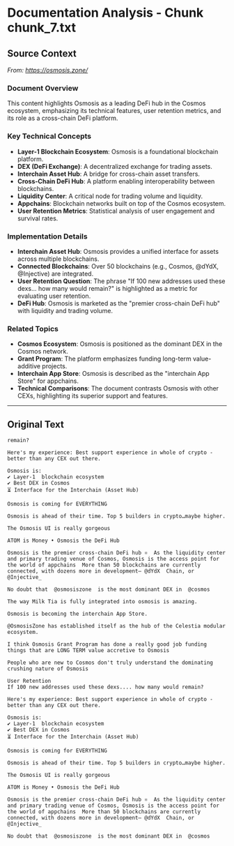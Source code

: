 # Documentation Analysis - Chunk chunk_7.txt

## Source Context
*From: https://osmosis.zone/*

### Document Overview  
This content highlights Osmosis as a leading DeFi hub in the Cosmos ecosystem, emphasizing its technical features, user retention metrics, and its role as a cross-chain DeFi platform.  

### Key Technical Concepts  
- **Layer-1 Blockchain Ecosystem**: Osmosis is a foundational blockchain platform.  
- **DEX (DeFi Exchange)**: A decentralized exchange for trading assets.  
- **Interchain Asset Hub**: A bridge for cross-chain asset transfers.  
- **Cross-Chain DeFi Hub**: A platform enabling interoperability between blockchains.  
- **Liquidity Center**: A critical node for trading volume and liquidity.  
- **Appchains**: Blockchain networks built on top of the Cosmos ecosystem.  
- **User Retention Metrics**: Statistical analysis of user engagement and survival rates.  

### Implementation Details  
- **Interchain Asset Hub**: Osmosis provides a unified interface for assets across multiple blockchains.  
- **Connected Blockchains**: Over 50 blockchains (e.g., Cosmos, @dYdX, @Injective) are integrated.  
- **User Retention Question**: The phrase "If 100 new addresses used these dexs... how many would remain?" is highlighted as a metric for evaluating user retention.  
- **DeFi Hub**: Osmosis is marketed as the "premier cross-chain DeFi hub" with liquidity and trading volume.  

### Related Topics  
- **Cosmos Ecosystem**: Osmosis is positioned as the dominant DEX in the Cosmos network.  
- **Grant Program**: The platform emphasizes funding long-term value-additive projects.  
- **Interchain App Store**: Osmosis is described as the "interchain App Store" for appchains.  
- **Technical Comparisons**: The document contrasts Osmosis with other CEXs, highlighting its superior support and features.

---

## Original Text
```
remain?

Here's my experience: Best support experience in whole of crypto - better than any CEX out there.

Osmosis is:
✔️ Layer-1  blockchain ecosystem
✔️ Best DEX in Cosmos
⏳ Interface for the Interchain (Asset Hub)

Osmosis is coming for EVERYTHING

Osmosis is ahead of their time. Top 5 builders in crypto…maybe higher.

The Osmosis UI is really gorgeous

ATOM is Money • Osmosis the DeFi Hub

Osmosis is the premier cross-chain DeFi hub ⚛️  As the liquidity center and primary trading venue of Cosmos, Osmosis is the access point for the world of appchains  More than 50 blockchains are currently connected, with dozens more in development— @dYdX  Chain, or  @Injective_

No doubt that  @osmosiszone  is the most dominant DEX in  @cosmos

The way Milk Tia is fully integrated into osmosis is amazing.

Osmosis is becoming the interchain App Store.

@OsmosisZone has established itself as the hub of the Celestia modular ecosystem.

I think Osmosis Grant Program has done a really good job funding things that are LONG TERM value accretive to Osmosis

People who are new to Cosmos don't truly understand the dominating crushing nature of Osmosis

User Retention
If 100 new addresses used these dexs.... how many would remain?

Here's my experience: Best support experience in whole of crypto - better than any CEX out there.

Osmosis is:
✔️ Layer-1  blockchain ecosystem
✔️ Best DEX in Cosmos
⏳ Interface for the Interchain (Asset Hub)

Osmosis is coming for EVERYTHING

Osmosis is ahead of their time. Top 5 builders in crypto…maybe higher.

The Osmosis UI is really gorgeous

ATOM is Money • Osmosis the DeFi Hub

Osmosis is the premier cross-chain DeFi hub ⚛️  As the liquidity center and primary trading venue of Cosmos, Osmosis is the access point for the world of appchains  More than 50 blockchains are currently connected, with dozens more in development— @dYdX  Chain, or  @Injective_

No doubt that  @osmosiszone  is the most dominant DEX in  @cosmos

```